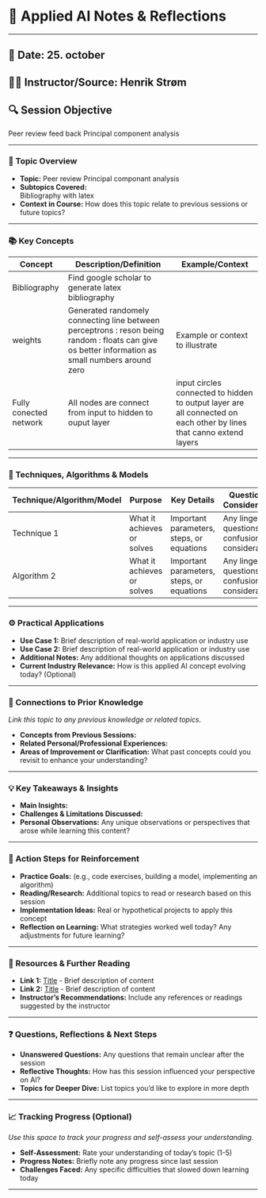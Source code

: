 # 📓 Applied AI Notes & Reflections

---

## 📅 Date:  25. october
## 🧑‍🏫 Instructor/Source:  Henrik Strøm 
## 🔍 Session Objective  
Peer review feed back
Principal component analysis


---

### 📝 Topic Overview
- **Topic:**
Peer review 
Principal componant analysis
- **Subtopics Covered:**  
Bibliography with latex 
- **Context in Course:** How does this topic relate to previous sessions or future topics?

---

### 📚 Key Concepts
| Concept        | Description/Definition                                     | Example/Context                        |
|----------------|------------------------------------------------------------|----------------------------------------|
| Bibliography   | Find google scholar to generate latex bibliography         |        |
| weights      | Generated randomely connecting line between perceptrons : reson being random : floats can give os better information as small numbers around zero                           | Example or context to illustrate       |
| Fully conected network       | All nodes are connect from input to hidden to ouput layer                            | input circles connected to hidden to output layer are all connected on each other by lines that canno extend layers       || Nodes      | input are clean input : hidden layer notes have a sum function and activatoin function ( sum function multiplies each weight from the corresponding node in the previos layer and uses the activation to scale the right weighting when we cannot make a polynomial decision boundary                          | Example or context to illustrate       || Activation function       | important                             | Example or context to illustrate       |


---

### 🧠 Techniques, Algorithms & Models
| Technique/Algorithm/Model | Purpose | Key Details | Questions & Considerations |
|---------------------------|---------|-------------|----------------------------|
| Technique 1               | What it achieves or solves | Important parameters, steps, or equations | Any lingering questions, confusions, or considerations |
| Algorithm 2               | What it achieves or solves | Important parameters, steps, or equations | Any lingering questions, confusions, or considerations |

---

### ⚙️ Practical Applications
- **Use Case 1:** Brief description of real-world application or industry use
- **Use Case 2:** Brief description of real-world application or industry use
- **Additional Notes:** Any additional thoughts on applications discussed  
- **Current Industry Relevance:** How is this applied AI concept evolving today? (Optional)

---

### 🔄 Connections to Prior Knowledge
*Link this topic to any previous knowledge or related topics.*  
- **Concepts from Previous Sessions:**  
- **Related Personal/Professional Experiences:**  
- **Areas of Improvement or Clarification:** What past concepts could you revisit to enhance your understanding?

---

### 💡 Key Takeaways & Insights
- **Main Insights:**  
- **Challenges & Limitations Discussed:**  
- **Personal Observations:** Any unique observations or perspectives that arose while learning this content?  

---

### 🎯 Action Steps for Reinforcement
- **Practice Goals:** (e.g., code exercises, building a model, implementing an algorithm)
- **Reading/Research:** Additional topics to read or research based on this session
- **Implementation Ideas:** Real or hypothetical projects to apply this concept
- **Reflection on Learning:** What strategies worked well today? Any adjustments for future learning?

---

### 🧩 Resources & Further Reading
- **Link 1:** [Title](URL) - Brief description of content  
- **Link 2:** [Title](URL) - Brief description of content  
- **Instructor’s Recommendations:** Include any references or readings suggested by the instructor

---

### ❓ Questions, Reflections & Next Steps
- **Unanswered Questions:** Any questions that remain unclear after the session  
- **Reflective Thoughts:** How has this session influenced your perspective on AI?  
- **Topics for Deeper Dive:** List topics you’d like to explore in more depth

---

### 📈 Tracking Progress (Optional)
*Use this space to track your progress and self-assess your understanding.*  
- **Self-Assessment:** Rate your understanding of today’s topic (1-5)
- **Progress Notes:** Briefly note any progress since last session
- **Challenges Faced:** Any specific difficulties that slowed down learning today

---

